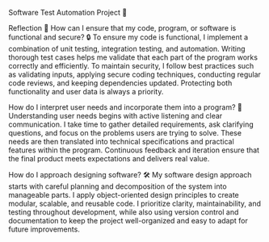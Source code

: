 
Software Test Automation Project 🚀

Reflection 💬
How can I ensure that my code, program, or software is functional and secure? 🔒
To ensure my code is functional, I implement a combination of unit testing, integration testing, and automation. Writing thorough test cases helps me validate that each part of the program works correctly and efficiently. To maintain security, I follow best practices such as validating inputs, applying secure coding techniques, conducting regular code reviews, and keeping dependencies updated. Protecting both functionality and user data is always a priority.

How do I interpret user needs and incorporate them into a program? 👥
Understanding user needs begins with active listening and clear communication. I take time to gather detailed requirements, ask clarifying questions, and focus on the problems users are trying to solve. These needs are then translated into technical specifications and practical features within the program. Continuous feedback and iteration ensure that the final product meets expectations and delivers real value.

How do I approach designing software? 🛠️
My software design approach starts with careful planning and decomposition of the system into manageable parts. I apply object-oriented design principles to create modular, scalable, and reusable code. I prioritize clarity, maintainability, and testing throughout development, while also using version control and documentation to keep the project well-organized and easy to adapt for future improvements.
